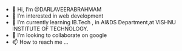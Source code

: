 - 👋 Hi, I’m @DARLAVEERABRAHMAM
- 👀 I’m interested in web development
- 🌱 I’m currently learning IB.Tech , in AI&DS Department,at VISHNU INSTITUTE OF TECHNOLOGY.
- 💞️ I’m looking to collaborate on google
- 📫 How to reach me ...

<!---
DARLAVEERABRAHMAM/DARLAVEERABRAHMAM is a ✨ special ✨ repository because its `README.md` (this file) appears on your GitHub profile.
You can click the Preview link to take a look at your changes.
--->
